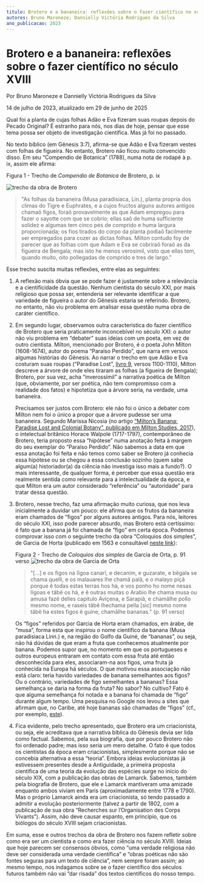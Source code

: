 ```yaml
---
titulo: Brotero e a bananeira: reflexões sobre o fazer científico no século XVIII
autores: Bruno Maroneze; Dannielly Victória Rodrigues da Silva
ano_publicacao: 2023
---
```


# Brotero e a bananeira: reflexões sobre o fazer científico no século XVIII
Por Bruno Maroneze e Dannielly Victória Rodrigues da Silva

14 de julho de 2023, atualizado em 29 de junho de 2025

Qual foi a planta de cujas folhas Adão e Eva fizeram suas roupas depois do Pecado Original? É estranho para nós, nos dias de hoje, pensar que esse tema possa ser objeto de investigação científica. Mas já foi no passado.

No texto bíblico (em Gênesis 3:7), afirma-se que Adão e Eva fizeram vestes com folhas de figueira. No entanto, Brotero não ficou muito convencido disso. Em seu “Compendio de Botanica” (1788), numa nota de rodapé à p. ix, assim ele afirma:

Figura 1 - Trecho de *Compendio de Botanica* de Brotero, p. ix

![trecho da obra de Brotero](/static/documentacao/img/bananeira01.png)

> "As folhas da bananeira (Musa paradisiaca, Lin.), planta propria dos climas do Tigre e Euphrates, e a cujos fructos alguns autores antigos chamaõ figos, foraõ provavelmente as que Adam empregou para fazer o sayotte com que se cobrio; ellas saõ de huma sufficiente solidez e algumas tem cinco pes de comprido e huma largura proporcionada; os fios tirados do corpo da planta podiaõ facilmente ser empregados para cozer as dictas folhas. Milton contudo foy de parecer que as folhas com que Adam e Eva se cobriraõ foraõ as da figueira de Bengala; mas isto he menos verosimil, visto que ellas tem, quando muito, oito pollegadas de comprido e tres de largo."

Esse trecho suscita muitas reflexões, entre elas as seguintes:

1. A reflexão mais óbvia que se pode fazer é justamente sobre a relevância e a cientificidade da questão. Nenhum cientista do século XXI, por mais religioso que possa ser, entenderia ser relevante identificar a que variedade de figueira o autor do Gênesis estaria se referindo. Brotero, no entanto, não viu problema em analisar essa questão numa obra de caráter científico.

2. Em segundo lugar, observamos outra característica do fazer científico de Brotero que seria praticamente inconcebível no século XXI: o autor não viu problema em “debater” suas ideias com um poeta, em vez de outro cientista. Milton, mencionado por Brotero, é o poeta John Milton (1608-1674), autor do poema “Paraíso Perdido”, que narra em versos algumas histórias do Gênesis. Ao narrar o trecho em que Adão e Eva costuram suas roupas (“Paradise Lost”, [livro 9](https://milton.host.dartmouth.edu/reading_room/pl/book_9/text.shtml), versos 1100-1110), Milton descreve a árvore de onde eles tiraram as folhas (a figueira de Bengala); Brotero, por sua vez, acha “inverossímil” a narrativa poética de Milton (que, obviamente, por ser poética, não tem compromisso com a realidade dos fatos) e hipotetiza que a árvore seria, na verdade, uma bananeira.

    Precisamos ser justos com Brotero: ele não foi o único a debater com Milton nem foi o único a propor que a árvore pudesse ser uma bananeira. Segundo Marissa Nicosia (no artigo [“Milton’s Banana: Paradise Lost and Colonial Botany”, publicado em Milton Studies, 2017](https://muse.jhu.edu/pub/2/article/685423)), o intelectual britânico Horace Walpole (1717-1797), contemporâneo de Brotero, teria proposto essa “hipótese” numa anotação feita à margem do seu exemplar do “Paraíso Perdido”. Não sabemos a data em que essa anotação foi feita e não temos como saber se Brotero já conhecia essa hipótese ou se chegou a essa conclusão sozinho (quem sabe algum(a) historiador(a) da ciência não investiga isso mais a fundo?). O mais interessante, de qualquer forma, é perceber que essa questão era realmente sentida como relevante para a intelectualidade da época, e que Milton era um autor considerado “referência” ou “autoridade” para tratar dessa questão.

3. Brotero, nesse trecho, faz uma afirmação muito curiosa, que nos leva inicialmente a duvidar um pouco: ele afirma que os frutos da bananeira eram chamados de “figos” por alguns autores antigos. Para nós, leitores do século XXI, isso pode parecer absurdo, mas Brotero está certíssimo: é fato que a banana já foi chamada de “figo” em certa época. Podemos comprovar isso com o seguinte trecho da obra “Coloquios dos simples”, de Garcia de Horta (publicado em 1563 e consultável [neste link](https://books.googleusercontent.com/books/content?req=AKW5QafDeCzVp3v0NiYDWCZi8wFPeJKLw5LtkEBotVOgF7t5eplIqnK4hYjkbEfw997ULbbz9dw9VCqqzER978bPL90SeBmMG_MDqvlHOziJKdbiizHREowsFq-GfAXJ7sTQ9mBC2fxsRPNzt-pc7Id972auqLr9dmoBK-0bzOhFYZMBmjQYYRzD6DxLN7S3z-ISRVt439d20L7tWPOVdWPmwF0De65AIwkq6l25rEZJw5Ywk5KTvQGz2NZzJx1QTNY_Ik5TPFC4a_Pw8LMJQWYojdGLfxHoP8jrQ7CjFnG7GoapVzwjSJI)):

    Figura 2 - Trecho de *Coloquios dos simples* de Garcia de Orta, p. 91 verso
    ![trecho da obra de Garcia de Orta](/static/documentacao/img/bananeira02.png)
    > "[...] e os figos na lĩgoa canarĩ, e decanim, e guzarate, e bẽgala se chama quelli, e os malauares lhe chamã palã, e o malayo piçã porque ẽ todas estas terras hos hà, e vos ponho ho nome nesas lĩgoas e tãbẽ os hà, e ẽ outras muitas o Arabio lhe chama musa ou amusa fazẽ delles capitulo Aviçena, e Sarapiã, e chamãlhe pollo mesmo nome, e raseis tãbẽ lhechama pella [sic] mesmo nome tãbẽ ha estes figos ẽ guine, chamãlhe bananas." (p. 91 verso)

    Os “figos” referidos por Garcia de Horta eram chamados, em árabe, de “musa”, forma esta que inspirou o nome científico da banana (Musa paradisiaca Linn.) e, na região do Golfo da Guiné, de “bananas”, ou seja, não há dúvidas de que eram a fruta que conhecemos atualmente por banana. Podemos supor que, no momento em que os portugueses e outros europeus entraram em contato com essa fruta até então desconhecida para eles, associaram-na aos figos, uma fruta já conhecida na Europa há séculos. O que motivou essa associação não está claro: teria havido variedades de banana semelhantes aos figos? Ou o contrário, variedades de figo semelhantes a bananas? Essa semelhança se daria na forma da fruta? No sabor? No cultivo? Fato é que alguma semelhança foi notada e a banana foi chamada de “figo” durante algum tempo. Uma pesquisa no Google nos levou a sites que afirmam que, no Caribe, até hoje bananas são chamadas de “figos” (cf., por exemplo, [este](https://www.reddit.com/r/CaribbeanCuisine/comments/111la7j/do_you_refer_to_bananas_as_figs/)).

4. Fica evidente, pelo trecho apresentado, que Brotero era um criacionista, ou seja, ele acreditava que a narrativa bíblica do Gênesis devia ser lida como factual. Sabemos, pela sua biografia, que por pouco Brotero não foi ordenado padre; mas isso seria um mero detalhe. O fato é que todos os cientistas da época eram criacionistas, simplesmente porque não se concebia alternativa a essa “teoria”. Embora ideias evolucionistas já estivessem presentes desde a Antiguidade, a primeira proposta científica de uma teoria da evolução das espécies surge no início do século XIX, com a publicação das obras de Lamarck. Sabemos, também pela biografia de Brotero, que ele e Lamarck mantiveram uma amizade enquanto ambos viviam em Paris (aproximadamente entre 1778 e 1790). Mas o próprio Lamarck ainda era um criacionista, só tendo passado a admitir a evolução posteriormente (talvez a partir de 1802, com a publicação de sua obra “Recherches sur l’Organisation des Corps Vivants”). Assim, não deve causar espanto, em princípio, que os biólogos do século XVIII sejam criacionistas.

Em suma, esse e outros trechos da obra de Brotero nos fazem refletir sobre como era ser um cientista e como era fazer ciência no século XVIII. Ideias que hoje parecem ser consensos óbvios, como “uma verdade religiosa não deve ser considerada uma verdade científica” e “obras poéticas não são fontes seguras para um texto de ciência”, nem sempre foram assim; ao mesmo tempo, nos indagamos sobre se o fazer científico dos séculos futuros também não vai “dar risada” dos textos científicos do nosso tempo.
